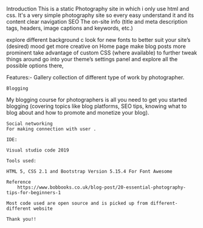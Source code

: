 Introduction
This is a static Photography site in which i only use html and css. It's a very simple photography site so every easy understand it and its content clear navigation 
SEO
The on-site info (title and meta description tags, headers, image captions and keywords, etc.)

explore different background c
look for new fonts to better suit your site’s (desired) mood
get more creative on Home page
make  blog posts more prominent
take advantage of custom CSS (where available) to further tweak things around
go into your theme’s settings panel and explore all the possible options there, 

Features:-
    Gallery
    collection of different type of work by photographer.

    Blogging
   My blogging course for photographers is all you need to get you started blogging (covering topics like blog platforms, SEO tips, knowing what to blog about and how to promote and monetize your blog).

    Social networking
    For making connection with user .

    IDE:

    Visual studio code 2019

    Tools used:

    HTML 5, CSS 2.1 and Bootstrap Version 5.15.4 For Font Awesome

    Reference
        https://www.bobbooks.co.uk/blog-post/20-essential-photography-tips-for-beginners-1

    Most code used are open source and is picked up from different-different website   

    Thank you!!





